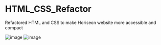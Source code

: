 # HTML_CSS_Refactor
Refactored HTML and CSS to make Horiseon website more accessible and compact





![image](https://user-images.githubusercontent.com/99767019/160307244-460e6ad9-c3ba-4448-9d06-dea539e86971.png)
![image](https://user-images.githubusercontent.com/99767019/160307253-4700bee1-5794-4878-b6cd-df830efbc406.png)
